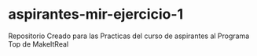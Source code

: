 # aspirantes-mir-ejercicio-1
Repositorio Creado para las Practicas del curso de aspirantes al Programa Top de MakeItReal
